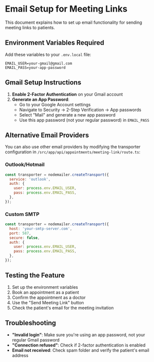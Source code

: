 # Email Setup for Meeting Links

This document explains how to set up email functionality for sending meeting links to patients.

## Environment Variables Required

Add these variables to your `.env.local` file:

```env
EMAIL_USER=your-gmail@gmail.com
EMAIL_PASS=your-app-password
```

## Gmail Setup Instructions

1. **Enable 2-Factor Authentication** on your Gmail account
2. **Generate an App Password**:
   - Go to your Google Account settings
   - Navigate to Security → 2-Step Verification → App passwords
   - Select "Mail" and generate a new app password
   - Use this app password (not your regular password) in `EMAIL_PASS`

## Alternative Email Providers

You can also use other email providers by modifying the transporter configuration in `/src/app/api/appointments/meeting-link/route.ts`:

### Outlook/Hotmail
```javascript
const transporter = nodemailer.createTransport({
  service: 'outlook',
  auth: {
    user: process.env.EMAIL_USER,
    pass: process.env.EMAIL_PASS,
  },
});
```

### Custom SMTP
```javascript
const transporter = nodemailer.createTransport({
  host: 'your-smtp-server.com',
  port: 587,
  secure: false,
  auth: {
    user: process.env.EMAIL_USER,
    pass: process.env.EMAIL_PASS,
  },
});
```

## Testing the Feature

1. Set up the environment variables
2. Book an appointment as a patient
3. Confirm the appointment as a doctor
4. Use the "Send Meeting Link" button
5. Check the patient's email for the meeting invitation

## Troubleshooting

- **"Invalid login"**: Make sure you're using an app password, not your regular Gmail password
- **"Connection refused"**: Check if 2-factor authentication is enabled
- **Email not received**: Check spam folder and verify the patient's email address 